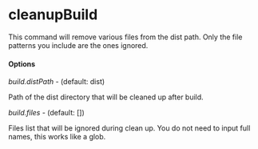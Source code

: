 # cleanupBuild

This command will remove various files from the dist path. Only the file patterns you include are the ones ignored.

#### Options

_build.distPath_ - (default: dist)

Path of the dist directory that will be cleaned up after build.

_build.files_ - (default: [])

Files list that will be ignored during clean up. You do not need to input full names, this works like a glob.
